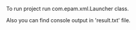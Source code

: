 To run project run com.epam.xml.Launcher class.

Also you can find console output in 'result.txt' file.